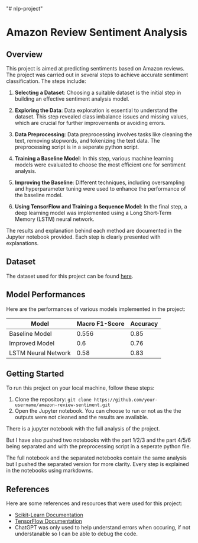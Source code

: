 "# nlp-project" 
# Amazon Review Sentiment Analysis

## Overview
This project is aimed at predicting sentiments based on Amazon reviews. The project was carried out in several steps to achieve accurate sentiment classification. The steps include:

1. **Selecting a Dataset**: Choosing a suitable dataset is the initial step in building an effective sentiment analysis model.

2. **Exploring the Data**: Data exploration is essential to understand the dataset. This step revealed class imbalance issues and missing values, which are crucial for further improvements or avoiding errors.

3. **Data Preprocessing**: Data preprocessing involves tasks like cleaning the text, removing stopwords, and tokenizing the text data. The preprocessing script is in a seperate python script.

4. **Training a Baseline Model**: In this step, various machine learning models were evaluated to choose the most efficient one for sentiment analysis. 
5. **Improving the Baseline**: Different techniques, including oversampling and hyperparameter tuning  were used to enhance the performance of the baseline model.

6. **Using TensorFlow and Training a Sequence Model**: In the final step, a deep learning model was implemented using a Long Short-Term Memory (LSTM) neural network. 

The results and explanation behind each method are documented in the Jupyter notebook provided. Each step is clearly presented with explanations.

## Dataset
The dataset used for this project can be found [here](https://www.kaggle.com/datasets/thedevastator/amazon-customer-reviews-with-2013-2019-sentiment).

## Model Performances

Here are the performances of various models implemented in the project:

| Model                 |Macro F1-Score | Accuracy |
|-----------------------|---------------|----------|
| Baseline Model        | 0.556         | 0.85     |
| Improved Model        | 0.6           | 0.76     |
| LSTM Neural Network   | 0.58          | 0.83     |

## Getting Started
To run this project on your local machine, follow these steps:

1. Clone the repository: `git clone https://github.com/your-username/amazon-review-sentiment.git`
2. Open the Jupyter notebook. You can choose to run or not as the the outputs were not cleaned and the results are available.

There is a jupyter notebook with the full analysis of the project.

But I have also pushed two notebooks with the part 1/2/3 and the part 4/5/6 being separated and with the preprocessing script in a seperate python file.

The full notebook and the separated notebooks contain the same analysis but I pushed the separated version for more clarity. Every step is explained in the notebooks using markdowns.

## References
Here are some references and resources that were used for this project:

- [Scikit-Learn Documentation](https://scikit-learn.org/stable/documentation.html)
- [TensorFlow Documentation](https://www.tensorflow.org/guide)
- ChatGPT was only used to help understand errors when occuring, if not understanable so I can be able to debug the code.




